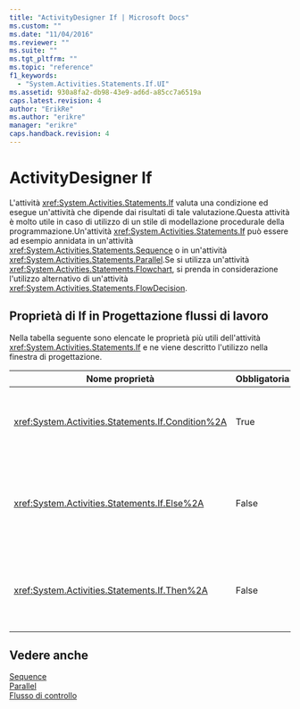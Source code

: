```yaml
---
title: "ActivityDesigner If | Microsoft Docs"
ms.custom: ""
ms.date: "11/04/2016"
ms.reviewer: ""
ms.suite: ""
ms.tgt_pltfrm: ""
ms.topic: "reference"
f1_keywords: 
  - "System.Activities.Statements.If.UI"
ms.assetid: 930a8fa2-db98-43e9-ad6d-a85cc7a6519a
caps.latest.revision: 4
author: "ErikRe"
ms.author: "erikre"
manager: "erikre"
caps.handback.revision: 4
---
```

# ActivityDesigner If
L'attività <xref:System.Activities.Statements.If> valuta una condizione ed esegue un'attività che dipende dai risultati di tale valutazione.Questa attività è molto utile in caso di utilizzo di un stile di modellazione procedurale della programmazione.Un'attività <xref:System.Activities.Statements.If> può essere ad esempio annidata in un'attività <xref:System.Activities.Statements.Sequence> o in un'attività <xref:System.Activities.Statements.Parallel>.Se si utilizza un'attività <xref:System.Activities.Statements.Flowchart>, si prenda in considerazione l'utilizzo alternativo di un'attività <xref:System.Activities.Statements.FlowDecision>.  
  
## Proprietà di If in Progettazione flussi di lavoro  
 Nella tabella seguente sono elencate le proprietà più utili dell'attività <xref:System.Activities.Statements.If> e ne viene descritto l'utilizzo nella finestra di progettazione.  
  
|Nome proprietà|Obbligatoria|Utilizzo|  
|--------------------|------------------|--------------|  
|<xref:System.Activities.Statements.If.Condition%2A>|True|La condizione che determina l'attività figlio da eseguire.Per impostare la proprietà <xref:System.Activities.Statements.If.Condition%2A>, digitare un'espressione [!INCLUDE[vbprvb](../code-quality/includes/vbprvb_md.md)] nella casella **Condition** nell'ActivityDesigner **If** oppure nella griglia delle proprietà.|  
|<xref:System.Activities.Statements.If.Else%2A>|False|L'attività da eseguire se la proprietà <xref:System.Activities.Statements.If.Condition%2A> è **false**.Per aggiungere un'attività eseguita dal ramo <xref:System.Activities.Statements.If.Else%2A>, rilasciarla dalla **Casella degli strumenti** nella casella **Else** nell'ActivityDesigner **If** con il testo di suggerimento "Rilasciare l'attività".|  
|<xref:System.Activities.Statements.If.Then%2A>|False|L'attività da eseguire se la proprietà <xref:System.Activities.Statements.If.Condition%2A> è **true**.Per aggiungere un'attività eseguita dal ramo <xref:System.Activities.Statements.If.Then%2A>, rilasciarla dalla **Casella degli strumenti** nella casella **Then** nell'ActivityDesigner **If** con il testo di suggerimento "Rilasciare l'attività".|  
  
## Vedere anche  
 [Sequence](../workflow-designer/sequence-activity-designer.md)   
 [Parallel](../workflow-designer/parallel-activity-designer.md)   
 [Flusso di controllo](../workflow-designer/control-flow-activity-designers.md)
